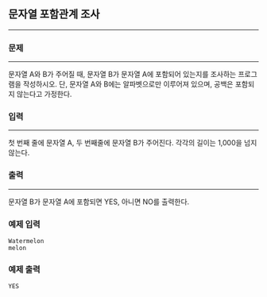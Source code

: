 ## 문자열 포함관계 조사
***
### 문제
***
문자열 A와 B가 주어질 때, 문자열 B가 문자열 A에 포함되어 있는지를 조사하는 프로그램을 작성하시오. 단, 문자열 A와 B에는 알파벳으로만 이루어져 있으며, 공백은 포함되지 않는다고 가정한다.  

### 입력
***
첫 번째 줄에 문자열 A, 두 번째줄에 문자열 B가 주어진다. 각각의 길이는 1,000을 넘지 않는다.   


### 출력
***
문자열 B가 문자열 A에 포함되면 YES, 아니면 NO를 출력한다.

### 예제 입력
```
Watermelon
melon
```
### 예제 출력
```
YES
```

